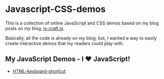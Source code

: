 # Javascript-CSS-demos

This is a collection of online JavaScript and CSS demos based on my blog posts on my blog, [js-craft.io](https://www.js-craft.io/). 

Basically, all the code is already on my blog; but, I wanted a way to easily create interactive demos that my readers could play with.

## My JavaScript Demos - I ❤️ JavaScript!

- [HTML-keyboard-shortcut](https://daniel-jscraft.github.io/Javascript-CSS-demos/demos/HTML-keyboard-shortcut/)